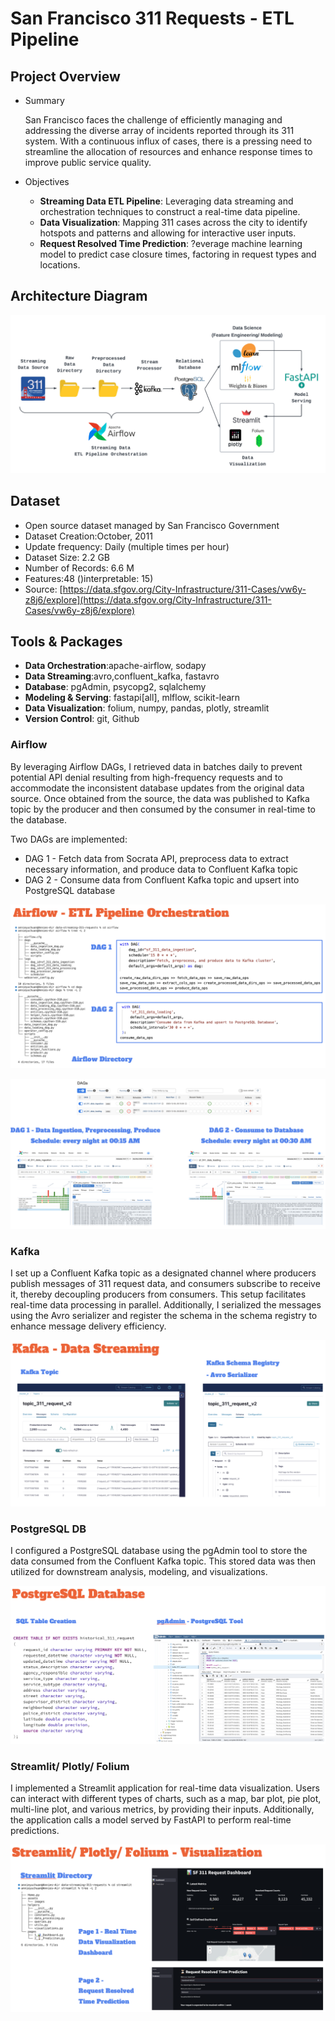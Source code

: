 # San Francisco 311 Requests - ETL Pipeline

## Project Overview

* Summary

  San Francisco faces the challenge of efficiently managing and addressing the diverse array of incidents reported through its 311 system. With a continuous influx of cases, there is a pressing need to streamline the allocation of resources and enhance response times to improve public service quality.
* Objectives

  * **Streaming Data ETL Pipeline**: Leveraging data streaming and orchestration techniques to construct a
    real-time data pipeline.
  * **Data Visualization**: Mapping 311 cases across the city to identify hotspots and patterns and allowing for interactive user inputs.
  * **Request Resolved Time Prediction**: ?everage machine learning model to predict case closure times, factoring in request types and locations.

## Architecture Diagram

![Alt text](./assets/images/sf_311_architecture.png)

## Dataset

* Open source dataset managed by San Francisco Government
* Dataset Creation:October, 2011
* Update frequency: Daily (multiple times per hour)
* Dataset Size: 2.2 GB
* Number of Records: 6.6 M
* Features:48 ()interpretable: 15)
* Source: [https://data.sfgov.org/City-Infrastructure/311-Cases/vw6y-z8j6/explore](https://data.sfgov.org/City-Infrastructure/311-Cases/vw6y-z8j6/explore)

## Tools & Packages

* **Data Orchestration**:apache-airflow, sodapy
* **Data Streaming**:avro,confluent_kafka, fastavro
* **Database**: pgAdmin, psycopg2, sqlalchemy
* **Modeling & Serving**: fastapi[all], mlflow, scikit-learn
* **Data Visualization**: folium, numpy, pandas, plotly, streamlit
* **Version Control**: git, Github

### Airflow

By leveraging Airflow DAGs, I retrieved data in batches daily to prevent potential API denial resulting from high-frequency requests and to accommodate the inconsistent database updates from the original data source. Once obtained from the source, the data was published to Kafka topic by the producer and then consumed by the consumer in real-time to the database.

Two DAGs are implemented:

* DAG 1 - Fetch data from Socrata API, preprocess data to extract necessary information, and produce data to Confluent Kafka topic
* DAG 2 - Consume data from Confluent Kafka topic and upsert into PostgreSQL database

![Alt text](./assets/images/airflow_1.png)

![Alt text](./assets/images/airflow_2.png)

### Kafka

I set up a Confluent Kafka topic as a designated channel where producers publish messages of 311 request data, and consumers subscribe to receive it, thereby decoupling producers from consumers. This setup facilitates real-time data processing in parallel. Additionally, I serialized the messages using the Avro serializer and register the schema in the schema registry to enhance message delivery efficiency.


![Alt text](./assets/images/kafka.png)

### PostgreSQL DB

I configured a PostgreSQL database using the pgAdmin tool to store the data consumed from the Confluent Kafka topic. This stored data was then utilized for downstream analysis, modeling, and visualizations.

![Alt text](./assets/images/postgresql_db.png)

### Streamlit/ Plotly/ Folium

I implemented a Streamlit application for real-time data visualization. Users can interact with different types of charts, such as a map, bar plot, pie plot, multi-line plot, and various metrics, by providing their inputs. Additionally, the application calls a model served by FastAPI to perform real-time predictions.


![Alt text](./assets/images/streamlit.png)
